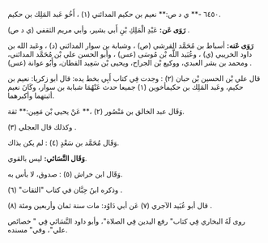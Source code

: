 ٦٤٥٠ -** ي د ص:** نعيم بن حكيم المدائني (١) ، أَخُو عَبد المَلِك بن حكيم.

**رَوَى عَن:** عَبْدِ الْمَلِكِ بْنِ أَبي بشير، وأبي مريم الثقفي (ي د ص) .

**رَوَى عَنه:** أسباط بن مُحَمَّد القرشي (ص) ، وشبابة بن سوار المدائني (د) ، وعَبد الله بن داود الخريبي (ي) ، وعُبَيد اللَّه بْن مُوسَى (عس) ، وأبو الحسن علي بْن مُحَمَّد المدائني، ومحمد بن بشر العبدي، ووكيع بْن الجراح، ويحيى بْن سَعِيد القطان، وأَبُو عوانة (عس) .

قال علي بْن الحسين بْن حبان (٢) : وجدت فِي كتاب أَبِي بخط يده: قال أبو زكريا: نعيم بن حكيم، وعَبد المَلِك بن حكيمأخوين (١) جميعا حدث عَنْهُمَا شبابة بن سوار، وكَانَ نعيم أثبتهما وأكبرهما.

وَقَال عبد الخالق بن مَنْصُور (٢) ،** عَنْ يحيى بْن مَعِين:** ثقة.

وكذلك قال العجلي (٣) .

وَقَال مُحَمَّد بن سَعْدٍ (٤) : لم يكن بذاك.

**وَقَال النَّسَائي:** ليس بالقوي.

وَقَال ابن خراش (٥) : صدوق، لا بأس به.

وذكره ابنُ حِبَّان في كتاب "الثقات" (٦) .

قال أبو عُبَيد الآجري (٧) عَن أبي دَاوُد: مات سنة ثمان وأربعين ومئة (٨) .

روى لَهُ البخاري فِي كتاب" رفع اليدين فِي الصلاة"، وأبو داود النَّسَائي فِي " خصائص علي"، وفي" مسنده.